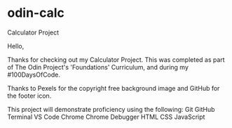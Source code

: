# odin-calc
 Calculator Project

Hello,

Thanks for checking out my Calculator Project.  This was completed as part of The Odin Project's 'Foundations' Curriculum, and during my #100DaysOfCode.

Thanks to Pexels for the copyright free background image and GitHub for the footer icon.

This project will demonstrate proficiency using the following:
Git
GitHub
Terminal
VS Code
Chrome
Chrome Debugger
HTML
CSS
JavaScript